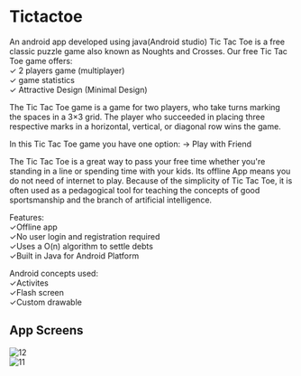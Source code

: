 # Tictactoe
An android app developed using java(Android studio)
Tic Tac Toe is a free classic puzzle game also known as Noughts and Crosses.
Our free Tic Tac Toe game offers:  
✓ 2 players game (multiplayer)   
✓ game statistics   
✓ Attractive Design (Minimal Design)

The Tic Tac Toe game is a game for two players, who take turns marking the spaces in a 3×3 grid. The player who succeeded in placing three respective marks in a horizontal, vertical, or diagonal row wins the game.

In this Tic Tac Toe game you have one option: -> Play with Friend

The Tic Tac Toe is a great way to pass your free time whether you're standing in a line or spending time with your kids. Its offline App means you do not need of internet to play. Because of the simplicity of Tic Tac Toe, it is often used as a pedagogical tool for teaching the concepts of good sportsmanship and the branch of artificial intelligence.

Features:  
✓Offline app   
✓No user login and registration required  
✓Uses a O(n) algorithm to settle debts  
✓Built in Java for Android Platform

Android concepts used:  
✓Activites   
✓Flash screen  
✓Custom drawable

## App Screens
![12](https://user-images.githubusercontent.com/97961884/218176572-076f953b-68b2-408e-9bd1-2ab715d7261a.jpg)    
![11](https://user-images.githubusercontent.com/97961884/218176605-398382d0-91c6-4edf-9fe7-18db0d1ce21e.jpg)

